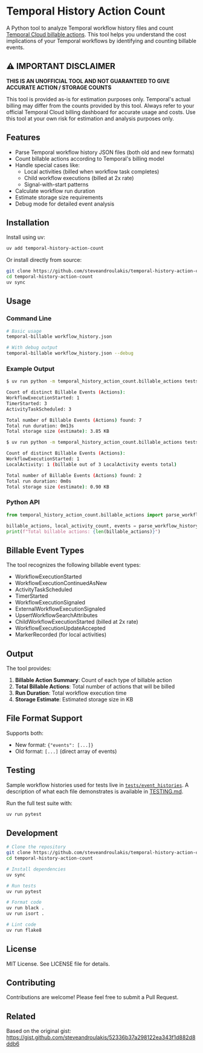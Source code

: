 # Temporal History Action Count

A Python tool to analyze Temporal workflow history files and count [Temporal Cloud billable actions](https://docs.temporal.io/cloud/pricing#action). This tool helps you understand the cost implications of your Temporal workflows by identifying and counting billable events.

## ⚠️ IMPORTANT DISCLAIMER

**THIS IS AN UNOFFICIAL TOOL AND NOT GUARANTEED TO GIVE ACCURATE ACTION / STORAGE COUNTS**

This tool is provided as-is for estimation purposes only. Temporal's actual billing may differ from the counts provided by this tool. Always refer to your official Temporal Cloud billing dashboard for accurate usage and costs. Use this tool at your own risk for estimation and analysis purposes only.

## Features

- Parse Temporal workflow history JSON files (both old and new formats)
- Count billable actions according to Temporal's billing model
- Handle special cases like:
  - Local activities (billed when workflow task completes)
  - Child workflow executions (billed at 2x rate)
  - Signal-with-start patterns
- Calculate workflow run duration
- Estimate storage size requirements
- Debug mode for detailed event analysis

## Installation

Install using uv:

```bash
uv add temporal-history-action-count
```

Or install directly from source:

```bash
git clone https://github.com/steveandroulakis/temporal-history-action-count
cd temporal-history-action-count
uv sync
```

## Usage

### Command Line

```bash
# Basic usage
temporal-billable workflow_history.json

# With debug output
temporal-billable workflow_history.json --debug
```

### Example Output

```bash
$ uv run python -m temporal_history_action_count.billable_actions tests/event_histories/signalwithstart.json

Count of distinct Billable Events (Actions):
WorkflowExecutionStarted: 1
TimerStarted: 3
ActivityTaskScheduled: 3

Total number of Billable Events (Actions) found: 7
Total run duration: 0m13s
Total storage size (estimate): 3.85 KB
```

```bash
$ uv run python -m temporal_history_action_count.billable_actions tests/event_histories/local_activities.json

Count of distinct Billable Events (Actions):
WorkflowExecutionStarted: 1
LocalActivity: 1 (billable out of 3 LocalActivity events total)

Total number of Billable Events (Actions) found: 2
Total run duration: 0m0s
Total storage size (estimate): 0.90 KB
```

### Python API

```python
from temporal_history_action_count.billable_actions import parse_workflow_history

billable_actions, local_activity_count, events = parse_workflow_history("workflow_history.json")
print(f"Total billable actions: {len(billable_actions)}")
```

## Billable Event Types

The tool recognizes the following billable event types:

- WorkflowExecutionStarted
- WorkflowExecutionContinuedAsNew
- ActivityTaskScheduled
- TimerStarted
- WorkflowExecutionSignaled
- ExternalWorkflowExecutionSignaled
- UpsertWorkflowSearchAttributes
- ChildWorkflowExecutionStarted (billed at 2x rate)
- WorkflowExecutionUpdateAccepted
- MarkerRecorded (for local activities)

## Output

The tool provides:

1. **Billable Action Summary**: Count of each type of billable action
2. **Total Billable Actions**: Total number of actions that will be billed
3. **Run Duration**: Total workflow execution time
4. **Storage Estimate**: Estimated storage size in KB

## File Format Support

Supports both:
- New format: `{"events": [...]}`
- Old format: `[...]` (direct array of events)

## Testing

Sample workflow histories used for tests live in
[`tests/event_histories`](tests/event_histories). A description of what each
file demonstrates is available in [TESTING.md](TESTING.md).

Run the full test suite with:

```bash
uv run pytest
```

## Development

```bash
# Clone the repository
git clone https://github.com/steveandroulakis/temporal-history-action-count
cd temporal-history-action-count

# Install dependencies
uv sync

# Run tests
uv run pytest

# Format code
uv run black .
uv run isort .

# Lint code
uv run flake8
```

## License

MIT License. See LICENSE file for details.

## Contributing

Contributions are welcome! Please feel free to submit a Pull Request.

## Related

Based on the original gist: https://gist.github.com/steveandroulakis/52336b37a298122ea343f1d882d8ddb6